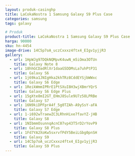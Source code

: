 ```yaml
---
layout: produk-casinghp
title: LaCokaNostra 1 Samsung Galaxy S9 Plus Case
categories: samsung
tags: galaxy

# Produk
product-title: LaCokaNostra 1 Samsung Galaxy S9 Plus Case
harga: 90000
sku: hn-4454
image-drive: 14C5p7oA_uczCxxxz4ftx4_EIgv1yjjR3
gallery:
  - url: 1HpWJg97DQkNQMpvK4uwN_m5iOma3OTUn
    title: Galaxy Note 8
  - url: 18hhGCDadRlXr1daaG5DDMsLa7uhPtP31
    title: Galaxy S6
  - url: 1j69ka1JNIgHka2khTRz8CddEYSjbWWxc
    title: Galaxy S6 Edge
  - url: 1ReikWmmIPRrE1PtSXuI8H3wjXBmrYQrS
    title: Galaxy S6 Edge Plus
  - url: 15gXte8mI2GT_EHmJ8Sule9U7z58LPRBe
    title: Galaxy S7
  - url: 16N9kiDPFprA4f_5g0TZAh-A9ySsY-aFA
    title: Galaxy S7 Edge
  - url: 1-i692wTraewZC3LRhnHixe7favYZ-jHB
    title: Galaxy S8
  - url: 1NIbmmOsunnqAcnC07vp43T5rD2rYovP9
    title: Galaxy S8 Plus
  - url: 1Fd7YA2XoKw5sxrvfPdY5BeiLGbg0pnSH
    title: Galaxy S9
  - url: 14C5p7oA_uczCxxxz4ftx4_EIgv1yjjR3
    title: Galaxy S9 Plus
---
```

